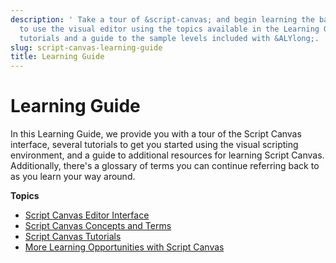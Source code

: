 ```yaml
---
description: ' Take a tour of &script-canvas; and begin learning the basics of how
  to use the visual editor using the topics available in the Learning Guide, including
  tutorials and a guide to the sample levels included with &ALYlong;. '
slug: script-canvas-learning-guide
title: Learning Guide
---
```

# Learning Guide<a name="script-canvas-learning-guide"></a>

In this Learning Guide, we provide you with a tour of the Script Canvas interface, several tutorials to get you started using the visual scripting environment, and a guide to additional resources for learning Script Canvas\. Additionally, there's a glossary of terms you can continue referring back to as you learn your way around\.

**Topics**
+ [Script Canvas Editor Interface](script-canvas-editor-interface.md)
+ [Script Canvas Concepts and Terms](script-canvas-concepts-and-terms.md)
+ [Script Canvas Tutorials](script-canvas-tutorials.md)
+ [More Learning Opportunities with Script Canvas](script-canvas-learning-opportunities.md)